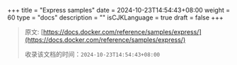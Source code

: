 +++
title = "Express samples"
date = 2024-10-23T14:54:43+08:00
weight = 60
type = "docs"
description = ""
isCJKLanguage = true
draft = false
+++

> 原文: [https://docs.docker.com/reference/samples/express/](https://docs.docker.com/reference/samples/express/)
>
> 收录该文档的时间：`2024-10-23T14:54:43+08:00`
